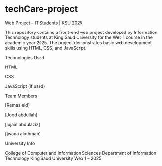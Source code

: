 # techCare-project
 Web Project – IT Students | KSU 2025


This repository contains a front-end web project developed by Information Technology students at King Saud University for the Web 1 course in the academic year 2025.
The project demonstrates basic web development skills using HTML, CSS, and JavaScript.

Technologies Used

HTML

CSS

JavaScript (if used)

Team Members

[Remas eid]

[Jood abdullah]

[lujain abdulaziz]

[jwana alothman]

University Info

College of Computer and Information Sciences
Department of Information Technology
King Saud University
Web 1 – 2025
